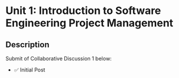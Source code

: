 # Unit 1: Introduction to Software Engineering Project Management

## Description

Submit of Collaborative Discussion 1 below:
- ✅ Initial Post



